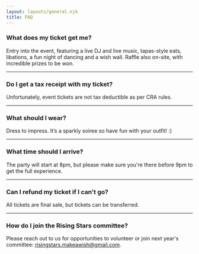 ```yaml
---
layout: layouts/general.njk
title: FAQ
---
```


### What does my ticket get me?
Entry into the event, featuring a live DJ and live music, tapas-style eats, libations, a fun night of dancing and a wish wall. Raffle also on-site, with incredible prizes to be won.
***
### Do I get a tax receipt with my ticket?
Unfortunately, event tickets are not tax deductible as per CRA rules.
***
### What should I wear?
Dress to impress. It’s a sparkly soiree so have fun with your outfit! :)
***
### What time should I arrive?
The party will start at 8pm, but please make sure you're there before 9pm to get the full experience.
***
### Can I refund my ticket if I can't go?
All tickets are final sale, but tickets can be transferred.
***
### How do I join the Rising Stars committee?
Please reach out to us for opportunities to volunteer or join next year's committee: [risingstars.makeawish@gmail.com](mailto:risingstars.makeawish@gmail.com).
